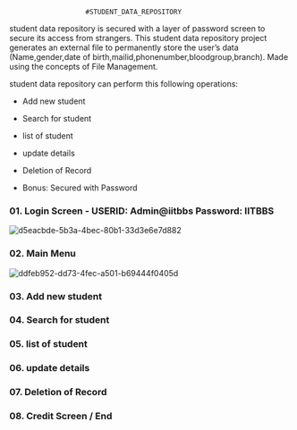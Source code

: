                        
                       #STUDENT_DATA_REPOSITORY

student data repository is secured with a layer of password screen to secure its access from strangers. This student data repository project generates an external file to permanently store the user’s data (Name,gender,date of birth,mailid,phonenumber,bloodgroup,branch). Made using the concepts of File Management.

student data repository can perform this following operations:

- Add new student

- Search for student

- list of student

- update details

- Deletion of Record

- Bonus: Secured with Password

### 01. Login Screen - USERID: Admin@iitbbs Password: IITBBS
![d5eacbde-5b3a-4bec-80b1-33d3e6e7d882](https://github.com/jagadeshbeeram/STUDENT_DATA_REPOSITORY/assets/133480021/d534a7eb-1562-4cb8-a1c5-987a5644334a)

### 02. Main Menu
![ddfeb952-dd73-4fec-a501-b69444f0405d](https://github.com/jagadeshbeeram/STUDENT_DATA_REPOSITORY/assets/133480021/d93f5efb-0ed2-4ed1-9ba1-d908555b94ee)
### 03. Add new student

### 04. Search for student

### 05. list of student

### 06. update details

### 07. Deletion of Record

### 08. Credit Screen / End


